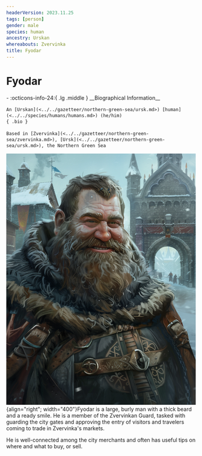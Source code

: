 ```yaml
---
headerVersion: 2023.11.25
tags: [person]
gender: male
species: human
ancestry: Urskan
whereabouts: Zvervinka
title: Fyodar
---
```

# Fyodar
<div class="grid cards ext-narrow-margin ext-one-column" markdown>
- :octicons-info-24:{ .lg .middle } __Biographical Information__

    An [Urskan](<../../gazetteer/northern-green-sea/ursk.md>) [human](<../../species/humans/humans.md>) (he/him)  
    { .bio }

    Based in [Zvervinka](<../../gazetteer/northern-green-sea/zvervinka.md>), [Ursk](<../../gazetteer/northern-green-sea/ursk.md>), the Northern Green Sea
</div>


![Fyodar Portrait](../../assets/fyodar-portrait.png){align="right"; width="400"}Fyodar is a large, burly man with a thick beard and a ready smile. He is a member of the Zvervinkan Guard, tasked with guarding the city gates and approving the entry of visitors and travelers coming to trade in Zvervinka's markets. 

He is well-connected among the city merchants and often has useful tips on where and what to buy, or sell. 